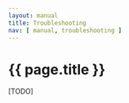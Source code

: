 ```yaml
---
layout: manual
title: Troubleshooting
nav: [ manual, troubleshooting ] 
---
```


# {{ page.title }}

[TODO]